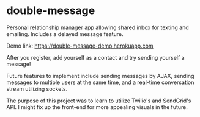 # double-message
Personal relationship manager app allowing shared inbox for texting and emailing. Includes a delayed message feature.

Demo link:
https://double-message-demo.herokuapp.com

After you register, add yourself as a contact and try sending yourself a message!

Future features to implement include sending messages by AJAX, sending messages to multiple users at the same time, and a real-time conversation stream utilizing sockets.

The purpose of this project was to learn to utilize Twilio's and SendGrid's API. I might fix up the front-end for more appealing visuals in the future.
